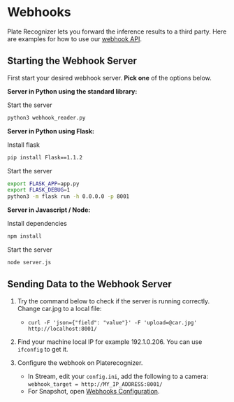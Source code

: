 # Webhooks

Plate Recognizer lets you forward the inference results to a third party. Here are examples for how to use our [webhook API](http://docs.platerecognizer.com/#webhooks).

## Starting the Webhook Server

First start your desired webhook server. **Pick one** of the options below.

__Server in Python using the standard library:__

Start the server
```bash
python3 webhook_reader.py
```

__Server in Python using Flask:__

Install flask
```bash
pip install Flask==1.1.2
```
Start the server
```bash
export FLASK_APP=app.py
export FLASK_DEBUG=1
python3 -m flask run -h 0.0.0.0 -p 8001
```

__Server in Javascript / Node:__

Install dependencies
```bash
npm install
```
Start the server
```bash
node server.js
```

## Sending Data to the Webhook Server

1. Try the command below to check if the server is running correctly. Change car.jpg to a local file:
   - `curl -F 'json={"field": "value"}' -F 'upload=@car.jpg' http://localhost:8001/`

2. Find your machine local IP for example 192.1.0.206. You can use `ifconfig` to get it.
3. Configure the webhook on Platerecognizer.
   - In Stream, edit your `config.ini`, add the following to a camera: `webhook_target = http://MY_IP_ADDRESS:8001/`
   - For Snapshot, open [Webhooks Configuration](https://app.platerecognizer.com/accounts/webhooks/).
